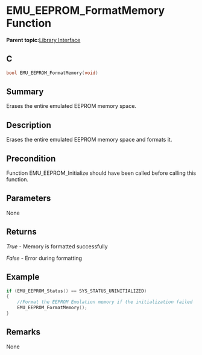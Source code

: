 # EMU\_EEPROM\_FormatMemory Function

**Parent topic:**[Library Interface](GUID-000B6F77-4664-4A72-9723-F697040A7436.md)

## C

```c
bool EMU_EEPROM_FormatMemory(void)
```

## Summary

Erases the entire emulated EEPROM memory space.

## Description

Erases the entire emulated EEPROM memory space and formats it.

## Precondition

Function EMU\_EEPROM\_Initialize should have been called before calling this function.

## Parameters

None

## Returns

*True* - Memory is formatted successfully

*False* - Error during formatting

## Example

```c
if (EMU_EEPROM_Status() == SYS_STATUS_UNINITIALIZED)
{
    //Format the EEPROM Emulation memory if the initialization failed
    EMU_EEPROM_FormatMemory();
}
```

## Remarks

None

